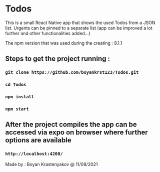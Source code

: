 # Todos 
This is a small React Native app that shows the used Todos from a JSON list. Urgents can be pinned to a separate list (app can be improved a lot further and other functionalities added...)  

The npm version that was used during the creating : 8.1.1

## Steps to get the project running : 

### `git clone https://github.com/boyankrst123/Todos.git`

### `cd Todos`

### `npm install`

### `npm start` 

## After the project compiles the app can be accessed via expo on browser where further options are available 
###  `http://localhost:4200/` 

Made by : Boyan Krastenyakov @ 11/08/2021
